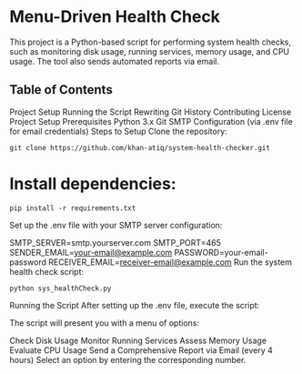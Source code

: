 
# Menu-Driven Health Check
This project is a Python-based script for performing system health checks, such as monitoring disk usage, running services, memory usage, and CPU usage. The tool also sends automated reports via email.

## Table of Contents
Project Setup
Running the Script
Rewriting Git History
Contributing
License
Project Setup
Prerequisites
Python 3.x
Git
SMTP Configuration (via .env file for email credentials)
Steps to Setup
Clone the repository:

```git clone https://github.com/khan-atiq/system-health-checker.git```

# Install dependencies:

```pip install -r requirements.txt ```

Set up the .env file with your SMTP server configuration:


SMTP_SERVER=smtp.yourserver.com
SMTP_PORT=465
SENDER_EMAIL=your-email@example.com
PASSWORD=your-email-password
RECEIVER_EMAIL=receiver-email@example.com
Run the system health check script:

```python sys_healthCheck.py```

Running the Script
After setting up the .env file, execute the script:


The script will present you with a menu of options:

Check Disk Usage
Monitor Running Services
Assess Memory Usage
Evaluate CPU Usage
Send a Comprehensive Report via Email (every 4 hours)
Select an option by entering the corresponding number.

